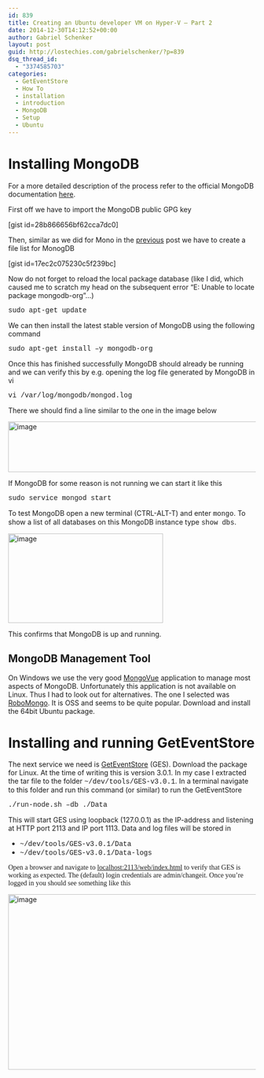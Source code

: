 ```yaml
---
id: 839
title: Creating an Ubuntu developer VM on Hyper-V – Part 2
date: 2014-12-30T14:12:52+00:00
author: Gabriel Schenker
layout: post
guid: http://lostechies.com/gabrielschenker/?p=839
dsq_thread_id:
  - "3374585703"
categories:
  - GetEventStore
  - How To
  - installation
  - introduction
  - MongoDB
  - Setup
  - Ubuntu
---
```

# Installing MongoDB

For a more detailed description of the process refer to the official MongoDB documentation [here](http://docs.mongodb.org/manual/tutorial/install-mongodb-on-ubuntu/).

First off we have to import the MongoDB public GPG key

[gist id=28b866656bf62cca7dc0]

Then, similar as we did for Mono in the [previous](http://lostechies.com/gabrielschenker/2014/12/29/creating-an-ubuntu-developer-vm-on-hyper-v/) post we have to create a file list for MonogDB

[gist id=17ec2c075230c5f239bc]

Now do not forget to reload the local package database (like I did, which caused me to scratch my head on the subsequent error “E: Unable to locate package mongodb-org”…)

<font face="courier new">sudo apt-get update</font>

We can then install the latest stable version of MongoDB using the following command

<font face="courier new">sudo apt-get install –y mongodb-org</font>

Once this has finished successfully MongoDB should already be running and we can verify this by e.g. opening the log file generated by MongoDB in vi

<font face="courier new">vi /var/log/mongodb/mongod.log</font>

There we should find a line similar to the one in the image below

[<img style="border-top: 0px;border-right: 0px;border-bottom: 0px;border-left: 0px" border="0" alt="image" src="http://lostechies.com/gabrielschenker/files/2014/12/image_thumb3.png" width="609" height="103" />](http://lostechies.com/gabrielschenker/files/2014/12/image3.png)

If MongoDB for some reason is not running we can start it like this

<font face="courier new">sudo service mongod start</font>

To test MongoDB open a new terminal (CTRL-ALT-T) and enter <font face="courier new">mongo</font>. To show a list of all databases on this MongoDB instance type <font face="courier new">show dbs</font>.

[<img style="border-top: 0px;border-right: 0px;border-bottom: 0px;border-left: 0px" border="0" alt="image" src="http://lostechies.com/gabrielschenker/files/2014/12/image_thumb4.png" width="315" height="182" />](http://lostechies.com/gabrielschenker/files/2014/12/image4.png) 

This confirms that MongoDB is up and running.

## MongoDB Management Tool

On Windows we use the very good [MongoVue](http://www.mongovue.com/) application to manage most aspects of MongoDB. Unfortunately this application is not available on Linux. Thus I had to look out for alternatives. The one I selected was [RoboMongo](http://www.robomongo.org/). It is OSS and seems to be quite popular. Download and install the 64bit Ubuntu package.

# Installing and running GetEventStore

The next service we need is [GetEventStore](http://geteventstore.com/) (GES). Download the package for Linux. At the time of writing this is version 3.0.1. In my case I extracted the tar file to the folder <font face="courier new">~/dev/tools/GES-v3.0.1</font>. In a terminal navigate to this folder and run this command (or similar) to run the GetEventStore

<font face="courier new">./run-node.sh &#8211;db ./Data</font>

This will start GES using loopback (127.0.0.1) as the IP-address and listening at HTTP port 2113 and IP port 1113. Data and log files will be stored in 

  * <font face="courier new">~/dev/tools/GES-v3.0.1</font><font face="courier new">/Data</font>
  * <font face="courier new">~/dev/tools/GES-v3.0.1</font><font face="courier new">/Data-logs</font>

<font face="Ge">Open a browser and navigate to <a href="2113/web/index.html">localhost:2113/web/index.html</a> to verify that GES is working as expected. The (default) login credentials are admin/changeit. Once you’re logged in you should see something like this</font>

[<img style="border-top: 0px;border-right: 0px;border-bottom: 0px;border-left: 0px" border="0" alt="image" src="http://lostechies.com/gabrielschenker/files/2014/12/image_thumb5.png" width="609" height="357" />](http://lostechies.com/gabrielschenker/files/2014/12/image5.png)